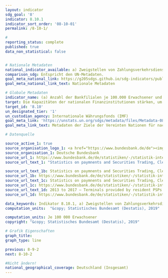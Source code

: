 ```yaml
---
layout: indicator
sdg_goal: '8'
indicator: 8.10.1
indicator_sort_order: '08-10-01'
permalink: /8-10-1/

#
reporting_status: complete
published: true
data_non_statistical: false


# Nationale Metadaten
national_indicator_available: a) Zweigstellen von Zahlungsverkehrsdienstleistern <br> b) Bankautomaten von inländischen Zahlungsdienstleistern
comparison_sdg: Entspricht den UN-Metadaten.
goal_meta_national_link: https://g205sdgs.github.io/sdg-indicators/public/MetaDe/8.10.1.pdf
goal_meta_national_link_text: Nationale Metadaten

# Globale Metadaten
indicator_name: (a) Anzahl der Bankfilialen je 100.000 Erwachsener und (b) Anzahl der Geldautomaten je 100.000 Erwachsener
target: Die Kapazitäten der nationalen Finanzinstitutionen stärken, um den Zugang zu Bank-, Versicherungs- und Finanzdienstleistungen für alle zu begünstigen und zu erweitern
target_id: '8.10'
un_designated_tier: '1'
un_custodian_agency: Internationale Währungsfonds (IMF)
goal_meta_link: 'https://unstats.un.org/sdgs/metadata/files/Metadata-08-10-01.pdf'
goal_meta_link_text: Metadaten der Ziele der Vereinten Nationen für nachhaltige Entwicklung

# Datenquelle

source_active_1: true
source_organisation_logo_1: <a href="https://www.bundesbank.de/de"><img src="https://g205sdgs.github.io/sdg-indicators/public/logos/bundesbank.png" alt="Logo Deutsche Bundesbank" /></a>
source_organisation_1: Deutsche Bundesbank
source_url_1: https://www.bundesbank.de/de/statistiken/-/statistik-internetseiten-ueberarbeitet-796770
source_url_text_1: "Statistics on paymnents and Securities Trading, Clearing and Settlement in Germany 2007 to 2013 – Institutions offering payment services to non-MFIs, table 4"

source_url_text_1b: Statistics on paymnents and Securities Trading, Clearing and Settlement in Germany 2013 to 2017 – Institutions offering payment services to non-MFIs, table 4
source_url_1b: https://www.bundesbank.de/de/statistiken/-/statistik-internetseiten-ueberarbeitet-796770
source_url_text_1c: Statistics on paymnents and Securities Trading, Clearing and Settlement in Germany 2007 to 2013 – Terminals provided by resident PSPs - ATMs, table 5
source_url_1c: https://www.bundesbank.de/de/statistiken/-/statistik-internetseiten-ueberarbeitet-796770
source_url_text_1d: 2013 to 2017 – Terminals provided by resident PSPs - ATMs, table 5
source_url_1d: https://www.bundesbank.de/de/statistiken/-/statistik-internetseiten-ueberarbeitet-796770

data_keywords: Indikator 8.10.1, a) Zweigstellen von Zahlungsverkehrsdienstleistern, b) Bankautomaten von inländischen Zahlungsdienstleistern, Internationale Währungsfonds (IMF)
computation_units:  "&copy; Statistisches Bundesamt (Destatis), 2019"

computation_units: Je 100 000 Erwachsener
copyright: "&copy; Statistisches Bundesamt (Destatis), 2019"

# Grafik Eigenschaften
graph_title:
graph_type: line

previous: 8-9-2
next: 8-10-2

#Nicht ändern!
national_geographical_coverage: Deutschland (Insgesamt)
---
```

